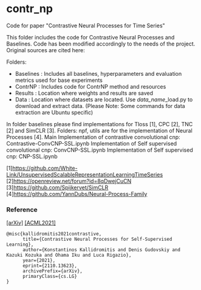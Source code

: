 # contr_np
Code for paper "Contrastive Neural Processes for Time Series"

This folder includes the code for Contrastive Neural Processes and Baselines.
Code has been modified accordingly to the needs of the project. Original sources are cited here:

Folders:
- Baselines : Includes all baselines, hyperparameters and evaluation metrics used for base experiments
- ContrNP : Includes code for ContrNP method and resources
- Results : Location where weights and results are saved
- Data : Location where datasets are located. Use *data_name*_load.py to download and extract data. 
(Please Note: Some commands for data extraction are Ubuntu specific)



In folder baselines please find implementations for Tloss [1], CPC [2], TNC [2] and SimCLR [3].
Folders: npf, utils are for the implementation of Neural Processes [4].
Main Implementation of contrastive convolutional cnp: Contrastive-ConvCNP-SSL.ipynb
Implementation of Self supervised convolutional cnp: ConvCNP-SSL.ipynb
Implementation of Self supervised cnp: CNP-SSL.ipynb


[1]https://github.com/White-Link/UnsupervisedScalableRepresentationLearningTimeSeries
[2]https://openreview.net/forum?id=8qDwejCuCN
[3]https://github.com/Spijkervet/SimCLR
[4]https://github.com/YannDubs/Neural-Process-Family


### Reference



[[arXiv]](https://arxiv.org/abs/2110.13623) [[ACML2021]](http://www.acml-conf.org/2021/conference/accepted-papers/266/)

```
@misc{kallidromitis2021contrastive,
      title={Contrastive Neural Processes for Self-Supervised Learning}, 
      author={Konstantinos Kallidromitis and Denis Gudovskiy and Kazuki Kozuka and Ohama Iku and Luca Rigazio},
      year={2021},
      eprint={2110.13623},
      archivePrefix={arXiv},
      primaryClass={cs.LG}
}
```
